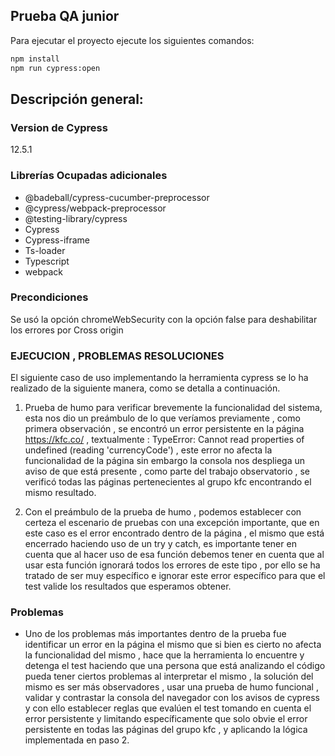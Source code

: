 ## Prueba QA junior

Para ejecutar el proyecto ejecute los siguientes comandos:

```sh
npm install
npm run cypress:open
```


## Descripción general: 
### Version de Cypress 
12.5.1
### Librerías Ocupadas adicionales 

- @badeball/cypress-cucumber-preprocessor
- @cypress/webpack-preprocessor
- @testing-library/cypress
- Cypress
- Cypress-iframe
- Ts-loader
- Typescript
- webpack

### Precondiciones

Se usó la opción chromeWebSecurity con la opción false para deshabilitar los errores por Cross origin 

### EJECUCION , PROBLEMAS RESOLUCIONES 

El siguiente caso de uso implementando la herramienta cypress se lo ha realizado de la siguiente manera, como se detalla a continuación. 

1. Prueba de humo para verificar brevemente la funcionalidad del sistema, esta nos dio un preámbulo de lo que veríamos previamente , como primera observación , se encontró un error persistente en la página https://kfc.co/ , textualmente : TypeError: Cannot read properties of undefined (reading 'currencyCode') , este error no afecta la funcionalidad de la página sin embargo la consola nos despliega un aviso de que está presente , como parte del trabajo observatorio , se verificó todas las páginas pertenecientes al grupo kfc encontrando el mismo resultado.


2. Con el preámbulo de la prueba de humo , podemos establecer con certeza el escenario de pruebas con una excepción importante, que en este caso es el error encontrado dentro de la página , el mismo que está encerrado haciendo uso de un try y catch, es importante tener en cuenta que al hacer uso de esa función debemos tener en cuenta que al usar esta función ignorará todos los errores de este tipo , por ello se ha tratado de ser muy específico e ignorar este error específico para que el test valide los resultados que esperamos obtener. 


### Problemas

- Uno de los problemas más importantes dentro de la prueba fue identificar un error en la página el mismo que si bien es cierto no afecta la funcionalidad del mismo , hace que la herramienta lo encuentre y detenga el test haciendo que una persona que está analizando el código pueda tener ciertos problemas al interpretar el mismo , la solución del mismo es ser más observadores , usar una prueba de humo funcional , validar y contrastar la consola del navegador con los avisos de cypress y con ello establecer reglas que evalúen el test tomando en cuenta el error persistente y limitando específicamente que solo obvie el error persistente en todas las páginas del grupo kfc , y aplicando la lógica implementada en paso 2. 


